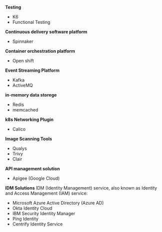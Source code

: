 **Testing**
- K6
- Functional Testing



**Continuous delivery software platform**
- Spinnaker


**Container orchestration platform**
- Open shift


**Event Streaming Platform**
- Kafka
- ActiveMQ

**in-memory data storege**
- Redis
- memcached


**k8s Networking Plugin**
- Calico

**Image Scanning Tools**

- Qualys
- Trivy
- Clair

**API management solution**

- Apigee (Google Cloud)


**IDM Solutions**
IDM (Identity Management) service, also known as Identity and Access Management (IAM) service:
  - Microsoft Azure Active Directory (Azure AD)
  - Okta Identity Cloud
  - IBM Security Identity Manager
  - Ping Identity
  - Centrify Identity Service
